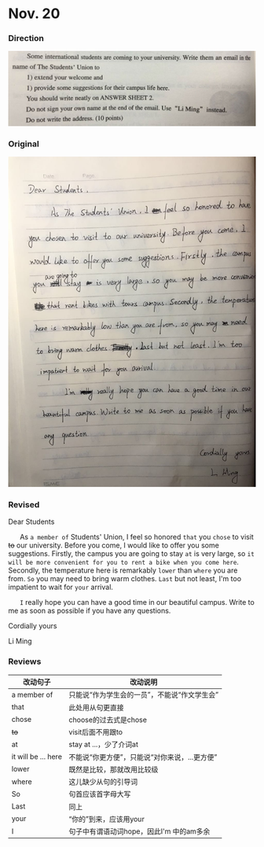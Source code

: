 # Nov. 20

### Direction

![alttext](/writings/11.20/1.jpg)

### Original

![alttext](/writings/11.20/2.jpg)

### Revised

Dear Students

&nbsp;&nbsp;&nbsp;&nbsp;&nbsp;&nbsp;As `a member of` Students' Union, I feel so honored `that` you `chose` to visit ~~to~~ our university. Before you come, I would like to offer you some suggestions. Firstly, the campus you are going to stay `at` is very large, so `it will be more convenient for you to rent a bike when you come here`. Secondly, the temperature here is remarkably `lower` than `where` you are from. `So` you may need to bring warm clothes. `Last` but not least, I'm too impatient to wait for `your` arrival.

&nbsp;&nbsp;&nbsp;&nbsp;&nbsp;&nbsp;`I` really hope you can have a good time in our beautiful campus. Write to me as soon as possible if you have any questions.

Cordially yours

Li Ming

### Reviews
|改动句子|改动说明|
|---|---|
|a member of|只能说“作为学生会的一员”，不能说“作文学生会”|
|that|此处用从句更直接|
|chose|choose的过去式是chose|
|~~to~~|visit后面不用跟to|
|at|stay at ...，少了介词at|
|it will be ... here|不能说“你更方便”，只能说“对你来说，...更方便”|
|lower|既然是比较，那就改用比较级|
|where|这儿缺少从句的引导词|
|So|句首应该首字母大写|
|Last|同上|
|your|“你的”到来，应该用your|
|I|句子中有谓语动词hope，因此I'm 中的am多余|
